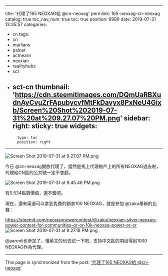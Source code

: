 
---
title: '代理了165 NEOXAG給 @cn-neoxag'
permlink: 165-neoxag-cn-neoxag
catalog: true
toc_nav_num: true
toc: true
position: 9999
date: 2019-07-31 13:35:57
categories:
- cn
tags:
- cn
- marlians
- palnet
- actnearn
- neoxian
- realityhubs
- sct
- sct-cn
thumbnail: 'https://cdn.steemitimages.com/DQmUaRBXudnAyCvuZrFApubycvfMtFkDavyx8PxNeU4Gixb/Screen%20Shot%202019-07-31%20at%209.27.07%20PM.png'
sidebar:
    right:
        sticky: true
widgets:
    -
        type: toc
        position: right
---


![Screen Shot 2019-07-31 at 9.27.07 PM.png](https://cdn.steemitimages.com/DQmUaRBXudnAyCvuZrFApubycvfMtFkDavyx8PxNeU4Gixb/Screen%20Shot%202019-07-31%20at%209.27.07%20PM.png)

今日 @cn-neoxag開放代理了，當然是馬上代理帳戶上的所有NEOXAG過去啦，代理給CN區的公共號一定不會虧。

![Screen Shot 2019-07-31 at 9.45.46 PM.png](https://cdn.steemitimages.com/DQmPH4sZJGQhtBNni8EuDEsy9Y5DBwgMsq1L47Q4HRHN3Nv/Screen%20Shot%202019-07-31%20at%209.45.46%20PM.png)

有0.534點贊價值，還不錯吧。


現在，還有渠道可以拿到免費的鎖倉100 NEOXAG，就是參加 @zaku舉辦的比賽：

https://steemit.com/neoxianpowercontest/@zaku/neoxian-silver-neoxag-power-contest-for-communities-or-or-10k-neoxag-power-or-or
![Screen Shot 2019-07-31 at 9.27.18 PM.png](https://cdn.steemitimages.com/DQmSs1JZbTghf4kyJfABg9Y6fZQvnjUkNqdp4CBZiGFxLBx/Screen%20Shot%202019-07-31%20at%209.27.18%20PM.png)

@aaronli也參加了，懂英文的也去試一下吧，支持中文區的項目得到1000 NEOXAG作為代理。

- - -

This page is synchronized from the post: ['代理了165 NEOXAG給 @cn-neoxag'](https://steemit.com/@htliao/165-neoxag-cn-neoxag)
